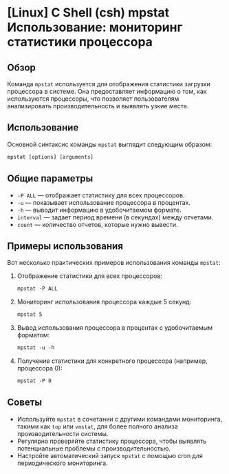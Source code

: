 # [Linux] C Shell (csh) mpstat Использование: мониторинг статистики процессора

## Обзор
Команда `mpstat` используется для отображения статистики загрузки процессора в системе. Она предоставляет информацию о том, как используются процессоры, что позволяет пользователям анализировать производительность и выявлять узкие места.

## Использование
Основной синтаксис команды `mpstat` выглядит следующим образом:

```csh
mpstat [options] [arguments]
```

## Общие параметры
- `-P ALL` — отображает статистику для всех процессоров.
- `-u` — показывает использование процессора в процентах.
- `-h` — выводит информацию в удобочитаемом формате.
- `interval` — задает период времени (в секундах) между отчетами.
- `count` — количество отчетов, которые нужно вывести.

## Примеры использования
Вот несколько практических примеров использования команды `mpstat`:

1. Отображение статистики для всех процессоров:
   ```csh
   mpstat -P ALL
   ```

2. Мониторинг использования процессора каждые 5 секунд:
   ```csh
   mpstat 5
   ```

3. Вывод использования процессора в процентах с удобочитаемым форматом:
   ```csh
   mpstat -u -h
   ```

4. Получение статистики для конкретного процессора (например, процессора 0):
   ```csh
   mpstat -P 0
   ```

## Советы
- Используйте `mpstat` в сочетании с другими командами мониторинга, такими как `top` или `vmstat`, для более полного анализа производительности системы.
- Регулярно проверяйте статистику процессора, чтобы выявлять потенциальные проблемы с производительностью.
- Настройте автоматический запуск `mpstat` с помощью cron для периодического мониторинга.